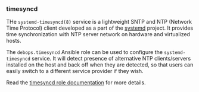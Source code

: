 ### timesyncd

THe `systemd-timesyncd(8)` service is a lightweight SNTP and NTP
(Network Time Protocol) client developed as a part of the
[systemd](https://www.freedesktop.org/wiki/Software/systemd/) project.
It provides time synchronization with NTP server network on hardware and
virtualized hosts.

The `debops.timesyncd` Ansible role can be used to configure the
`systemd-timesyncd` service. It will detect presence of alternative NTP
clients/servers installed on the host and back off when they are
detected, so that users can easily switch to a different service
provider if they wish.

Read the [timesyncd role documentation](https://docs.debops.org/en/HEAD/ansible/roles/timesyncd/) for more details.
